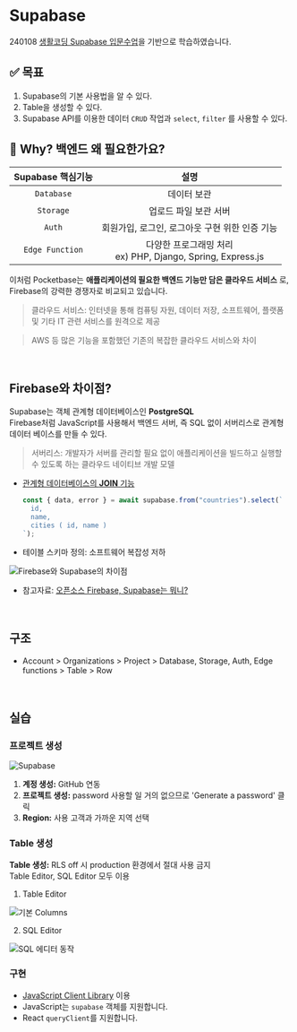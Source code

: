 # Supabase

240108 [생활코딩 Supabase 입문수업](https://youtu.be/FbLzqoENTsg?si=WlNDtz0bZNK-m2VH)을 기반으로 학습하였습니다.

## ✅ 목표

1. Supabase의 기본 사용법을 알 수 있다.
2. Table을 생성할 수 있다.
3. Supabase API를 이용한 데이터 `CRUD` 작업과 `select`, `filter` 를 사용할 수 있다.

## 🤔 Why? 백엔드 왜 필요한가요?

| Supabase 핵심기능 |                               설명                               |
| :---------------: | :--------------------------------------------------------------: |
|    `Database`     |                           데이터 보관                            |
|     `Storage`     |                      업로드 파일 보관 서버                       |
|      `Auth`       |          회원가입, 로그인, 로그아웃 구현 위한 인증 기능          |
|  `Edge Function`  | 다양한 프로그래밍 처리 <br/> ex) PHP, Django, Spring, Express.js |

이처럼 Pocketbase는 **애플리케이션의 필요한 백엔드 기능만 담은 클라우드 서비스** 로, Firebase의 강력한 경쟁자로 비교되고 있습니다.

> 클라우드 서비스: 인터넷을 통해 컴퓨팅 자원, 데이터 저장, 소프트웨어, 플랫폼 및 기타 IT 관련 서비스를 원격으로 제공

> AWS 등 많은 기능을 포함했던 기존의 복잡한 클라우드 서비스와 차이

<br />

## Firebase와 차이점?

Supabase는 객체 관계형 데이터베이스인 **PostgreSQL** <br />
Firebase처럼 JavaScript를 사용해서 백엔드 서버, 즉 SQL 없이 서버리스로 관계형 데이터 베이스를 만들 수 있다.

> 서버리스: 개발자가 서버를 관리할 필요 없이 애플리케이션을 빌드하고 실행할 수 있도록 하는 클라우드 네이티브 개발 모델

- [관계형 데이터베이스의 **JOIN** 기능](https://supabase.com/docs/guides/database/joins-and-nesting)

  ```js
  const { data, error } = await supabase.from("countries").select(`
    id, 
    name, 
    cities ( id, name )
  `);
  ```

- 테이블 스키마 정의: 소프트웨어 복잡성 저하

![Firebase와 Supabase의 차이점](/TIL/Supabase/assets/firebase_supabase.png)

- 참고자료: [오픈소스 Firebase, Supabase는 뭐니?](https://psvm.kr/posts/tutorials/supabase/what-is-supabase)

<br />

## 구조

- Account > Organizations > Project > Database, Storage, Auth, Edge functions > Table > Row

<br />

## 실습

### 프로젝트 생성

![Supabase](/TIL/Supabase/assets/create-project.png)

1. **계정 생성:** GitHub 연동
2. **프로젝트 생성:** password 사용할 일 거의 없으므로 'Generate a password' 클릭
3. **Region:** 사용 고객과 가까운 지역 선택

### Table 생성

**Table 생성:** RLS off 시 production 환경에서 절대 사용 금지 <br/> Table Editor, SQL Editor 모두 이용

1. Table Editor

![기본 Columns](/TIL/Supabase/assets/columns-default.png)

2. SQL Editor

![SQL 에디터 동작](/TIL/Supabase/assets/SQL-editor.png)

### 구현

- [JavaScript Client Library](https://supabase.com/docs/reference/javascript/introduction) 이용
- JavaScript는 `supabase` 객체를 지원합니다.
- React `queryClient`를 지원합니다.
